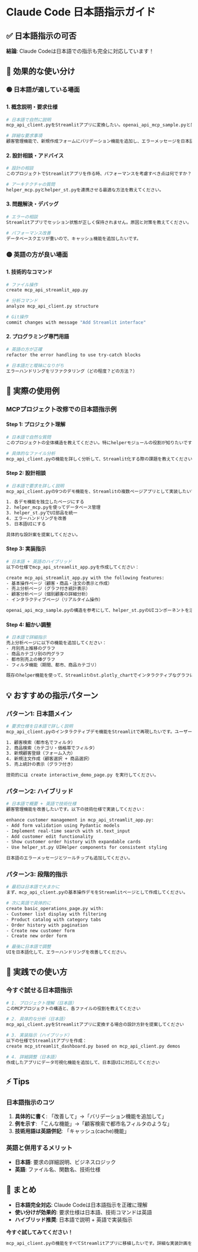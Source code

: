 # Claude Code 日本語指示ガイド

## ✅ 日本語指示の可否

**結論**: Claude Codeは日本語での指示も完全に対応しています！

## 🎯 効果的な使い分け

### 🟢 日本語が適している場面

#### 1. **概念説明・要求仕様**
```bash
# 日本語で自然に説明
mcp_api_client.pyをStreamlitアプリに変換したい。openai_api_mcp_sample.pyと同じ構造で、9つのデモ機能をページ別に実装してください。

# 詳細な要求事項
顧客管理機能で、新規作成フォームにバリデーション機能を追加し、エラーメッセージを日本語で表示するようにしてください。
```

#### 2. **設計相談・アドバイス**
```bash
# 設計の相談
このプロジェクトでStreamlitアプリを作る時、パフォーマンスを考慮すべき点は何ですか？

# アーキテクチャの質問
helper_mcp.pyとhelper_st.pyを連携させる最適な方法を教えてください。
```

#### 3. **問題解決・デバッグ**
```bash
# エラーの相談
Streamlitアプリでセッション状態が正しく保持されません。原因と対策を教えてください。

# パフォーマンス改善
データベースクエリが重いので、キャッシュ機能を追加したいです。
```

### 🟡 英語の方が良い場面

#### 1. **技術的なコマンド**
```bash
# ファイル操作
create mcp_api_streamlit_app.py

# 分析コマンド
analyze mcp_api_client.py structure

# Git操作
commit changes with message "Add Streamlit interface"
```

#### 2. **プログラミング専門用語**
```bash
# 英語の方が正確
refactor the error handling to use try-catch blocks

# 日本語だと曖昧になりがち
エラーハンドリングをリファクタリング（どの程度？どの方法？）
```

## 🎨 実際の使用例

### MCPプロジェクト改修での日本語指示例

#### **Step 1: プロジェクト理解**
```bash
# 日本語で自然な質問
このプロジェクトの全体構造を教えてください。特にhelperモジュールの役割が知りたいです。

# 具体的なファイル分析
mcp_api_client.pyの機能を詳しく分析して、Streamlit化する際の課題を教えてください。
```

#### **Step 2: 設計相談**
```bash
# 日本語で要求を詳しく説明
mcp_api_client.pyの9つのデモ機能を、Streamlitの複数ページアプリとして実装したいです。openai_api_mcp_sample.pyと同じような構造で、以下の点を考慮してください：

1. 各デモ機能を独立したページにする
2. helper_mcp.pyを使ってデータベース管理
3. helper_st.pyでUI部品を統一
4. エラーハンドリングを改善
5. 日本語UIにする

具体的な設計案を提案してください。
```

#### **Step 3: 実装指示**
```bash
# 日本語 + 英語のハイブリッド
以下の仕様でmcp_api_streamlit_app.pyを作成してください：

create mcp_api_streamlit_app.py with the following features:
- 基本操作ページ（顧客・商品・注文の表示と作成）
- 売上分析ページ（グラフ付き統計表示）
- 顧客分析ページ（個別顧客の詳細分析）
- インタラクティブページ（リアルタイム操作）

openai_api_mcp_sample.pyの構造を参考にして、helper_st.pyのUIコンポーネントを活用してください。
```

#### **Step 4: 細かい調整**
```bash
# 日本語で詳細指示
売上分析ページに以下の機能を追加してください：
- 月別売上推移のグラフ
- 商品カテゴリ別の円グラフ
- 都市別売上の棒グラフ
- フィルタ機能（期間、都市、商品カテゴリ）

既存のhelper機能を使って、Streamlitのst.plotly_chartでインタラクティブなグラフにしてください。
```

## 💡 おすすめの指示パターン

### **パターン1: 日本語メイン**
```bash
# 要求仕様を日本語で詳しく説明
mcp_api_client.pyのインタラクティブデモ機能をStreamlitで再現したいです。ユーザーが以下のことをWeb UIでできるようにしてください：

1. 顧客検索（都市名でフィルタ）
2. 商品検索（カテゴリ・価格帯でフィルタ）
3. 新規顧客登録（フォーム入力）
4. 新規注文作成（顧客選択 + 商品選択）
5. 売上統計の表示（グラフ付き）

技術的には create interactive_demo_page.py を実行してください。
```

### **パターン2: ハイブリッド**
```bash
# 日本語で概要 + 英語で技術仕様
顧客管理機能を改善したいです。以下の技術仕様で実装してください：

enhance customer management in mcp_api_streamlit_app.py:
- Add form validation using Pydantic models
- Implement real-time search with st.text_input
- Add customer edit functionality
- Show customer order history with expandable cards
- Use helper_st.py UIHelper components for consistent styling

日本語のエラーメッセージとツールチップも追加してください。
```

### **パターン3: 段階的指示**
```bash
# 最初は日本語で大まかに
まず、mcp_api_client.pyの基本操作デモをStreamlitページとして作成してください。

# 次に英語で具体的に
create basic_operations_page.py with:
- Customer list display with filtering
- Product catalog with category tabs
- Order history with pagination
- Create new customer form
- Create new order form

# 最後に日本語で調整
UIを日本語化して、エラーハンドリングを改善してください。
```

## 🚀 実践での使い方

### **今すぐ試せる日本語指示**

```bash
# 1. プロジェクト理解（日本語）
このMCPプロジェクトの構造と、各ファイルの役割を教えてください

# 2. 具体的な分析（日本語）
mcp_api_client.pyをStreamlitアプリに変換する場合の設計方針を提案してください

# 3. 実装指示（ハイブリッド）
以下の仕様でStreamlitアプリを作成：
create mcp_streamlit_dashboard.py based on mcp_api_client.py demos

# 4. 詳細調整（日本語）
作成したアプリにデータ可視化機能を追加して、日本語UIに対応してください
```

## ⚡ Tips

### **日本語指示のコツ**
1. **具体的に書く**: 「改善して」→「バリデーション機能を追加して」
2. **例を示す**: 「こんな機能」→「顧客検索で都市名フィルタのような」
3. **技術用語は英語併記**: 「キャッシュ(cache)機能」

### **英語と併用するメリット**
- **日本語**: 要求の詳細説明、ビジネスロジック
- **英語**: ファイル名、関数名、技術仕様

## 🎯 まとめ

- **日本語完全対応**: Claude Codeは日本語指示を正確に理解
- **使い分けが効果的**: 要求仕様は日本語、技術コマンドは英語
- **ハイブリッド推奨**: 日本語で説明 + 英語で実装指示

**今すぐ試してみてください！**
```bash
mcp_api_client.pyの機能をすべてStreamlitアプリに移植したいです。詳細な実装計画を立ててください。
```
